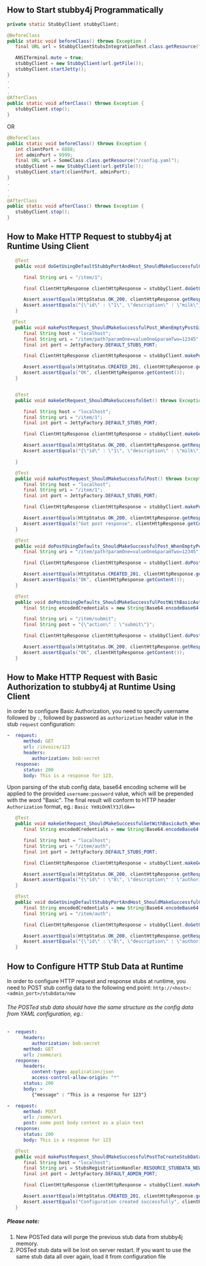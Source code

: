 ## How to Start stubby4j Programmatically

```java
private static StubbyClient stubbyClient;

@BeforeClass
public static void beforeClass() throws Exception {
   final URL url = StubbyClientStubsIntegrationTest.class.getResource("/atom-feed.yaml");

   ANSITerminal.mute = true;
   stubbyClient = new StubbyClient(url.getFile());
   stubbyClient.startJetty();
}
.
.
.
@AfterClass
public static void afterClass() throws Exception {
   stubbyClient.stop();
}
```

OR

```java
@BeforeClass
public static void beforeClass() throws Exception {
   int clientPort = 8888;
   int adminPort = 9999;
   final URL url = SomeClass.class.getResource("/config.yaml");
   stubbyClient = new StubbyClient(url.getFile());
   stubbyClient.start(clientPort, adminPort);
}
.
.
.
@AfterClass
public static void afterClass() throws Exception {
   stubbyClient.stop();
}
```

## How to Make HTTP Request to stubby4j at Runtime Using Client

```java
   @Test
   public void doGetUsingDefaultStubbyPortAndHost_ShouldMakeSuccessfulGet() throws Exception {

      final String uri = "/item/1";

      final ClientHttpResponse clientHttpResponse = stubbyClient.doGetUsingDefaults(uri);

      Assert.assertEquals(HttpStatus.OK_200, clientHttpResponse.getResponseCode());
      Assert.assertEquals("{\"id\" : \"1\", \"description\" : \"milk\"}", clientHttpResponse.getContent());
   }

  @Test
   public void makePostRequest_ShouldMakeSuccessfulPost_WhenEmptyPostGiven() throws Exception {
      final String host = "localhost";
      final String uri = "/item/path?paramOne=valueOne&paramTwo=12345";
      final int port = JettyFactory.DEFAULT_STUBS_PORT;

      final ClientHttpResponse clientHttpResponse = stubbyClient.makePostRequest(host, uri, port, "");

      Assert.assertEquals(HttpStatus.CREATED_201, clientHttpResponse.getResponseCode());
      Assert.assertEquals("OK", clientHttpResponse.getContent());
   }


   @Test
   public void makeGetRequest_ShouldMakeSuccessfulGet() throws Exception {

      final String host = "localhost";
      final String uri = "/item/1";
      final int port = JettyFactory.DEFAULT_STUBS_PORT;

      final ClientHttpResponse clientHttpResponse = stubbyClient.makeGetRequest(host, uri, port);

      Assert.assertEquals(HttpStatus.OK_200, clientHttpResponse.getResponseCode());
      Assert.assertEquals("{\"id\" : \"1\", \"description\" : \"milk\"}", clientHttpResponse.getContent());

   }

   @Test
   public void makePostRequest_ShouldMakeSuccessfulPost() throws Exception {
      final String host = "localhost";
      final String uri = "/item/1";
      final int port = JettyFactory.DEFAULT_STUBS_PORT;

      final ClientHttpResponse clientHttpResponse = stubbyClient.makePostRequest(host, uri, port, "post body");

      Assert.assertEquals(HttpStatus.OK_200, clientHttpResponse.getResponseCode());
      Assert.assertEquals("Got post response", clientHttpResponse.getContent());
   }

   @Test
   public void doPostUsingDefaults_ShouldMakeSuccessfulPost_WhenEmptyPostGiven() throws Exception {
      final String uri = "/item/path?paramOne=valueOne&paramTwo=12345";

      final ClientHttpResponse clientHttpResponse = stubbyClient.doPostUsingDefaults(uri, "");

      Assert.assertEquals(HttpStatus.CREATED_201, clientHttpResponse.getResponseCode());
      Assert.assertEquals("OK", clientHttpResponse.getContent());
   }

   @Test
   public void doPostUsingDefaults_ShouldMakeSuccessfulPostWithBasicAuth_WhenAuthCredentialsIsProvided() throws Exception {
      final String encodedCredentials = new String(Base64.encodeBase64("bob:secret".getBytes(StringUtils.utf8Charset())));

      final String uri = "/item/submit";
      final String post = "{\"action\" : \"submit\"}";

      final ClientHttpResponse clientHttpResponse = stubbyClient.doPostUsingDefaults(uri, post, encodedCredentials);

      Assert.assertEquals(HttpStatus.OK_200, clientHttpResponse.getResponseCode());
      Assert.assertEquals("OK", clientHttpResponse.getContent());
   }
```

## How to Make HTTP Request with Basic Authorization to stubby4j at Runtime Using Client


In order to configure Basic Authorization, you need to specify username followed by `:`, followed by password
as `authorization` header value in the stub `request` configuration:

```yaml
-  request:
      method: GET
      url: /invoice/123
      headers:
         authorization: bob:secret
   response:
      status: 200
      body: This is a response for 123,
```

Upon parsing of the stub config data, base64 encoding scheme will be applied to the provided `username:password` value, which
will be prepended with the word "Basic". The final result will conform to HTTP header `Authorization` format, eg.: `Basic Ym9iOnNlY3JldA==`


```java
   @Test
   public void makeGetRequest_ShouldMakeSuccessfulGetWithBasicAuth_WhenAuthCredentialsIsProvided() throws Exception {
      final String encodedCredentials = new String(Base64.encodeBase64("bob:secret".getBytes(StringUtils.utf8Charset())));

      final String host = "localhost";
      final String uri = "/item/auth";
      final int port = JettyFactory.DEFAULT_STUBS_PORT;

      final ClientHttpResponse clientHttpResponse = stubbyClient.makeGetRequest(host, uri, port, encodedCredentials);

      Assert.assertEquals(HttpStatus.OK_200, clientHttpResponse.getResponseCode());
      Assert.assertEquals("{\"id\" : \"8\", \"description\" : \"authorized\"}", clientHttpResponse.getContent());
   }

   @Test
   public void doGetUsingDefaultStubbyPortAndHost_ShouldMakeSuccessfulGetWithBasicAuth_WhenAuthCredentialsIsProvided() throws Exception {
      final String encodedCredentials = new String(Base64.encodeBase64("bob:secret".getBytes(StringUtils.utf8Charset())));
      final String uri = "/item/auth";

      final ClientHttpResponse clientHttpResponse = stubbyClient.doGetUsingDefaults(uri, encodedCredentials);

      Assert.assertEquals(HttpStatus.OK_200, clientHttpResponse.getResponseCode());
      Assert.assertEquals("{\"id\" : \"8\", \"description\" : \"authorized\"}", clientHttpResponse.getContent());
   }
```

## How to Configure HTTP Stub Data at Runtime

In order to configure HTTP request and response stubs at runtime, you need to POST
stub config data to the following end point: `http://<host>:<admin_port>/stubdata/new`


###### The POSTed stub data should have the same structure as the config data from YAML configuration, eg.:

```yaml
-  request:
      headers:
         authorization: bob:secret
      method: GET
      url: /some/uri
   response:
      headers:
         content-type: application/json
         access-control-allow-origin: "*"
      status: 200
      body: >
         {"message" : "This is a response for 123"}

-  request:
      method: POST
      url: /some/uri
      post: some post body context as a plain text
   response:
      status: 200
      body: This is a response for 123
```

```java
   @Test
   public void makePostRequest_ShouldMakeSuccessfulPostToCreateStubData() throws Exception {
      final String host = "localhost";
      final String uri = StubsRegistrationHandler.RESOURCE_STUBDATA_NEW;
      final int port = JettyFactory.DEFAULT_ADMIN_PORT;

      final ClientHttpResponse clientHttpResponse = stubbyClient.makePostRequest(host, uri, port, content);

      Assert.assertEquals(HttpStatus.CREATED_201, clientHttpResponse.getResponseCode());
      Assert.assertEquals("Configuration created successfully", clientHttpResponse.getContent());
   }
```


##### Please note:
1. New POSTed data will purge the previous stub data from stubby4j memory.
2. POSTed stub data will be lost on server restart. If you want to use the same stub data all over again, load it from configuration file